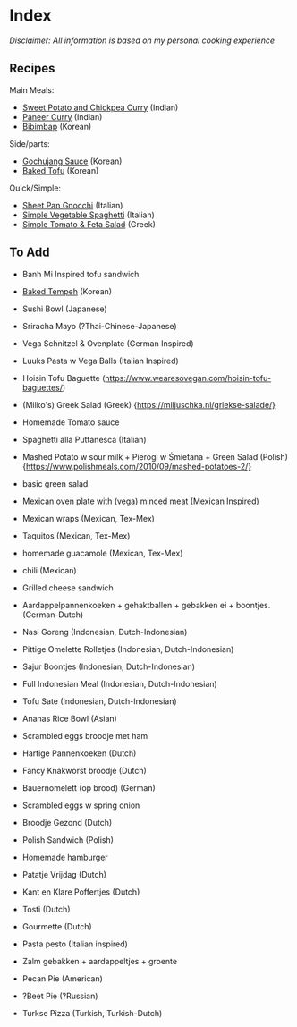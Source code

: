# Index
*Disclaimer: All information is based on my personal cooking experience*

## Recipes

Main Meals:
- [Sweet Potato and Chickpea Curry](/recipes/sweet-potato-and-chickpea-curry.md) (Indian)
- [Paneer Curry](/recipes/paneer-curry.md) (Indian)
- [Bibimbap](/recipes/bibimbap.md) (Korean)

Side/parts:
- [Gochujang Sauce](/recipes/gochujang-sauce.md) (Korean)
- [Baked Tofu](/recipes/baked-tofu.md) (Korean)
  
Quick/Simple:
- [Sheet Pan Gnocchi](/recipes/sheet-pan-gnocchi.md) (Italian)
- [Simple Vegetable Spaghetti](/recipes/simple-vegetable-spaghetti.md) (Italian)
- [Simple Tomato & Feta Salad](/recipes/simple-tomato-feta-salad.md) (Greek)

## To Add

- Banh Mi Inspired tofu sandwich

- [Baked Tempeh](/recipes/baked-tempeh.md) (Korean)
- Sushi Bowl (Japanese)
- Sriracha Mayo (?Thai-Chinese-Japanese)
- Vega Schnitzel & Ovenplate (German Inspired)
- Luuks Pasta w Vega Balls (Italian Inspired)

- Hoisin Tofu Baguette (https://www.wearesovegan.com/hoisin-tofu-baguettes/)
- (Milko's) Greek Salad (Greek) {https://miljuschka.nl/griekse-salade/}
- Homemade Tomato sauce
- Spaghetti alla Puttanesca (Italian)
- Mashed Potato w sour milk + Pierogi w Śmietana + Green Salad (Polish) {https://www.polishmeals.com/2010/09/mashed-potatoes-2/}
- basic green salad
- Mexican oven plate with (vega) minced meat (Mexican Inspired)
- Mexican wraps (Mexican, Tex-Mex)
- Taquitos (Mexican, Tex-Mex)
- homemade guacamole (Mexican, Tex-Mex)
- chili (Mexican)
- Grilled cheese sandwich 
- Aardappelpannenkoeken + gehaktballen + gebakken ei + boontjes. (German-Dutch)
- Nasi Goreng (Indonesian, Dutch-Indonesian) 
- Pittige Omelette Rolletjes (Indonesian, Dutch-Indonesian)
- Sajur Boontjes (Indonesian, Dutch-Indonesian)
- Full Indonesian Meal (Indonesian, Dutch-Indonesian)
- Tofu Sate (Indonesian, Dutch-Indonesian) 
- Ananas Rice Bowl (Asian)

- Scrambled eggs broodje met ham
- Hartige Pannenkoeken (Dutch)
- Fancy Knakworst broodje (Dutch)
- Bauernomelett (op brood) (German)
- Scrambled eggs w spring onion
- Broodje Gezond (Dutch)
- Polish Sandwich (Polish)
- Homemade hamburger 

- Patatje Vrijdag (Dutch)
- Kant en Klare Poffertjes (Dutch)
- Tosti (Dutch)
- Gourmette (Dutch)
- Pasta pesto (Italian inspired)
- Zalm gebakken + aardappeltjes + groente
- Pecan Pie (American)
- ?Beet Pie (?Russian)
- Turkse Pizza (Turkish, Turkish-Dutch)
